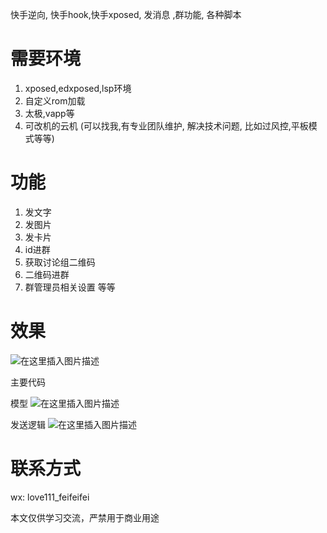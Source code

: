快手逆向, 快手hook,快手xposed, 发消息 ,群功能, 各种脚本

# 需要环境
1. xposed,edxposed,lsp环境
2. 自定义rom加载
3. 太极,vapp等
4. 可改机的云机 (可以找我,有专业团队维护, 解决技术问题, 比如过风控,平板模式等等)

# 功能
1. 发文字
2. 发图片
3. 发卡片
4. id进群
5. 获取讨论组二维码
6. 二维码进群
7. 群管理员相关设置
等等

# 效果
![在这里插入图片描述](https://img-blog.csdnimg.cn/20210429103510630.png?x-oss-process=image/watermark,type_ZmFuZ3poZW5naGVpdGk,shadow_10,text_aHR0cHM6Ly9ibG9nLmNzZG4ubmV0L2JpbmJpbjU5NDczODk3Nw==,size_16,color_FFFFFF,t_70)

主要代码

模型
![在这里插入图片描述](https://img-blog.csdnimg.cn/20210429104609840.png?x-oss-process=image/watermark,type_ZmFuZ3poZW5naGVpdGk,shadow_10,text_aHR0cHM6Ly9ibG9nLmNzZG4ubmV0L2JpbmJpbjU5NDczODk3Nw==,size_16,color_FFFFFF,t_70)

发送逻辑
![在这里插入图片描述](https://img-blog.csdnimg.cn/20210429104656372.png?x-oss-process=image/watermark,type_ZmFuZ3poZW5naGVpdGk,shadow_10,text_aHR0cHM6Ly9ibG9nLmNzZG4ubmV0L2JpbmJpbjU5NDczODk3Nw==,size_16,color_FFFFFF,t_70)

# 联系方式


wx: love111_feifeifei

本文仅供学习交流，严禁用于商业用途
